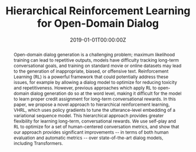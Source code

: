 ---
title: "Hierarchical Reinforcement Learning for Open-Domain Dialog"
authors:
- A. Saleh
- admin
- A. Ghandeharioun
- J. H. Shen
- R. Picard
date: "2019-01-01T00:00:00Z"
doi: ""

author_notes:
- "Equal contribution"
- "Equal contribution"
- ""
- ""
- ""

# Schedule page publish date (NOT publication's date).
publishDate: "2019-01-01T00:00:00Z"

# Publication type.
# Legend: 0 = Uncategorized; 1 = Conference paper; 2 = Journal article;
# 3 = Preprint / Working Paper; 4 = Report; 5 = Book; 6 = Book section;
# 7 = Thesis; 8 = Patent
publication_types: ["1"]

# Publication name and optional abbreviated publication name.
publication: In *Association for the Advancement of Artificial Intelligence (AAAI)* **Oral (top 7.8\% of submissions)**
publication_short: In *Association for the Advancement of Artificial Intelligence (AAAI)* **Oral (top 7.8\% of submissions)**

abstract: Open-domain dialog generation is a challenging problem; maximum likelihood training can lead to repetitive outputs, models have difficulty tracking long-term conversational goals, and training on standard movie or online datasets may lead to the generation of inappropriate, biased, or offensive text. Reinforcement Learning (RL) is a powerful framework that could potentially address these issues, for example by allowing a dialog model to optimize for reducing toxicity and repetitiveness. However, previous approaches which apply RL to open-domain dialog generation do so at the word level, making it difficult for the model to learn proper credit assignment for long-term conversational rewards. In this paper, we propose a novel approach to hierarchical reinforcement learning, VHRL, which uses policy gradients to tune the utterance-level embedding of a variational sequence model. This hierarchical approach provides greater flexibility for learning long-term, conversational rewards. We use self-play and RL to optimize for a set of human-centered conversation metrics, and show that our approach provides significant improvements -- in terms of both human evaluation and automatic metrics -- over state-of-the-art dialog models, including Transformers.

# Summary. An optional shortened abstract.
summary: For the first time, we use hierarchical reinforcement learning to train open-domain dialog models, enabling the optimization of long-term, conversational, rewards, including reducing the toxicity of generated language. Our approach provides significant improvements over state-of-the-art dialog models.

tags:
- Communication and Language
- Reinforcement Learning
- Hierarchical Reinforcement Learning
- Deep Learning
- Sequence Modeling
featured: false

links:
url_pdf: https://arxiv.org/abs/1909.07547
url_code: https://github.com/natashamjaques/neural_chat/tree/master/HierarchicalRL
url_dataset: https://affect.media.mit.edu/neural_chat/datasets/reddit_casual_preprocessed.tar.gz
url_poster: ''
url_project: ''
url_slides: ''
url_source: ''
url_video: ''

# Featured image
# To use, add an image named `featured.jpg/png` to your page's folder. 
image:
  caption: ''
  focal_point: Center
  preview_only: false

# Associated Projects (optional).
#   Associate this publication with one or more of your projects.
#   Simply enter your project's folder or file name without extension.
#   E.g. `internal-project` references `content/project/internal-project/index.md`.
#   Otherwise, set `projects: []`.
projects: []

# Slides (optional).
#   Associate this publication with Markdown slides.
#   Simply enter your slide deck's filename without extension.
#   E.g. `slides: "example"` references `content/slides/example/index.md`.
#   Otherwise, set `slides: ""`.
slides: ""
---